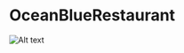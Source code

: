 # OceanBlueRestaurant


![Alt text](https://user-images.githubusercontent.com/39572828/149679860-be20937b-7441-498e-b1fd-5d674a94839c.jpg?raw=true "Title")
